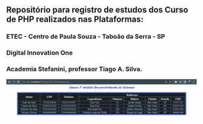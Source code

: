## Repositório para registro de estudos dos Curso de PHP realizados nas Plataformas:

### ETEC - Centro de Paula Souza - Taboão da Serra - SP

### Digital Innovation One

### Academia Stefanini, professor Tiago A. Silva.

![alt text](https://github.com/HeannaReis/PHP_intro/blob/master/ETEC_PHP/foreach.png)